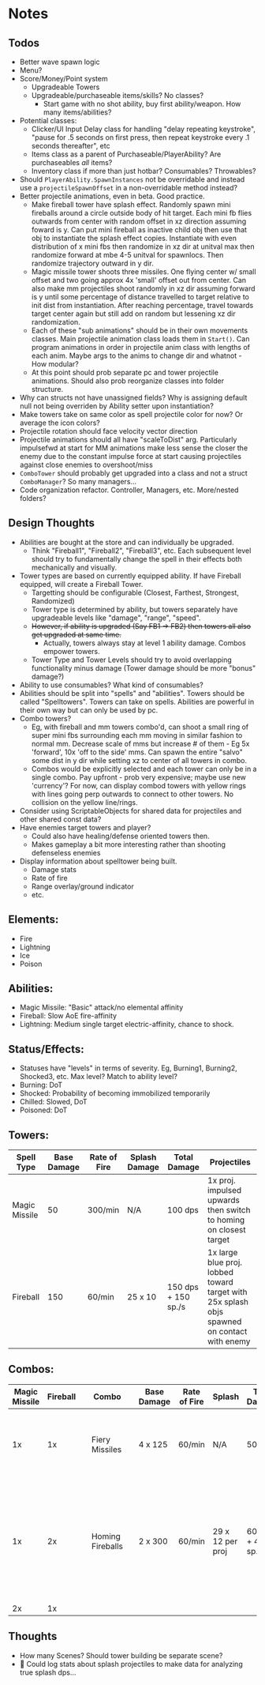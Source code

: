 # Notes

## Todos
- Better wave spawn logic
- Menu?
- Score/Money/Point system
    - Upgradeable Towers
    - Upgradeable/purchaseable items/skills? No classes?
        - Start game with no shot ability, buy first ability/weapon. How many items/abilities? 
- Potential classes:
    - Clicker/UI Input Delay class for handling "delay repeating keystroke", "pause for .5 seconds on first press, then repeat keystroke every .1 seconds thereafter", etc
    - Items class as a parent of Purchaseable/PlayerAbility? Are purchaseables _all_ items?
    - Inventory class if more than just hotbar? Consumables? Throwables?
- Should `PlayerAbility.SpawnInstances` not be overridable and instead use a `projectileSpawnOffset`  in a non-overridable method instead?
- Better projectile animations, even in beta. Good practice.
    - Make fireball tower have splash effect. Randomly spawn mini fireballs around a circle outside body of hit target. Each mini fb flies outwards from center with random offset in xz direction assuming foward is y. Can put mini fireball as inactive child obj then use that obj to instantiate the splash effect copies. Instantiate with even distribution of x mini fbs then randomize in xz dir at unitval max then randomize forward at mbe 4-5 unitval for spawnlocs. Then randomize trajectory outward in y dir.
    - Magic missile tower shoots three missiles. One flying center w/ small offset and two going approx 4x 'small' offset out from center. Can also make mm projectiles shoot randomly in xz dir assuming forward is y until some percentage of distance travelled to target relative to init dist from instantiation. After reaching percentage, travel towards target center again but still add on random but lessening xz dir randomization.
    - Each of these "sub animations" should be in their own movements classes. Main projectile animation class loads them in `Start()`. Can program animations in order in projectile anim class with lengths of each anim. Maybe args to the anims to change dir and whatnot - How modular?
    - At this point should prob separate pc and tower projectile animations. Should also prob reorganize classes into folder structure.
- Why can structs not have unassigned fields? Why is assigning default null not being overriden by Ability setter upon instantiation?
- Make towers take on same color as spell projectile color for now? Or average the icon colors?
- Projectile rotation should face velocity vector direction
- Projectile animations should all have "scaleToDist" arg. Particularly impulsefwd at start for MM animations make less sense the closer the enemy due to the constant impulse force at start causing projectiles against close enemies to overshoot/miss
- `ComboTower` should probably get upgraded into a class and not a struct `ComboManager`? So many managers...
- Code organization refactor. Controller, Managers, etc. More/nested folders?

## Design Thoughts
- Abilities are bought at the store and can individually be upgraded.
    - Think "Fireball1", "Fireball2", "Fireball3", etc. Each subsequent level should try to fundamentally change the spell in their effects both mechanically and visually. 
- Tower types are based on currently equipped ability. If have Fireball equipped, will create a Fireball Tower.
    - Targetting should be configurable (Closest, Farthest, Strongest, Randomized)
    - Tower type is determined by ability, but towers separately have upgradeable levels like "damage", "range", "speed".
    - ~~However, if ability is upgraded (Say FB1 -> FB2) then towers all also get upgraded at same time.~~
        - Actually, towers always stay at level 1 ability damage. Combos empower towers.
    - Tower Type and Tower Levels should try to avoid overlapping functionality minus damage (Tower damage should be more "bonus" damage?)
- Ability to use consumables? What kind of consumables?
- Abilities should be split into "spells" and "abilities". Towers should be called "Spelltowers". Towers can take on spells. Abilities are powerful in their own way but can only be used by pc.
- Combo towers?
    - Eg, with fireball and mm towers combo'd, can shoot a small ring of super mini fbs surrounding each mm moving in similar fashion to normal mm. Decrease scale of mms but increase # of them - Eg 5x 'forward', 10x 'off to the side' mms. Can spawn the entire "salvo" some dist in y dir while setting xz to center of all towers in combo. 
    - Combos would be explicitly selected and each tower can only be in a single combo. Pay upfront - prob very expensive; maybe use new 'currency'? For now, can display combod towers with yellow rings with lines going perp outwards to connect to other towers. No collision on the yellow line/rings.
- Consider using ScriptableObjects for shared data for projectiles and other shared const data?
- Have enemies target towers and player?
    - Could also have healing/defense oriented towers then.
    - Makes gameplay a bit more interesting rather than shooting defenseless enemies
- Display information about spelltower being built.
    - Damage stats
    - Rate of fire
    - Range overlay/ground indicator
    - etc.

## Elements:
- Fire
- Lightning
- Ice
- Poison

## Abilities:
- Magic Missile: "Basic" attack/no elemental affinity
- Fireball: Slow AoE fire-affinity
- Lightning: Medium single target electric-affinity, chance to shock.

## Status/Effects:
- Statuses have "levels" in terms of severity. Eg, Burning1, Burning2, Shocked3, etc. Max level? Match to ability level?
- Burning: DoT
- Shocked: Probability of becoming immobilized temporarily
- Chilled: Slowed, DoT
- Poisoned: DoT

## Towers:
| Spell Type    | Base Damage | Rate of Fire | Splash Damage | Total Damage        | Projectiles |
|---------------|-------------|--------------|---------------|---------------------|-------------|
| Magic Missile | 50          | 300/min      | N/A           | 100 dps             | 1x proj. impulsed upwards then switch to homing on closest target |
| Fireball      | 150         | 60/min       | 25 x 10       | 150 dps + 150 sp./s | 1x large blue proj. lobbed toward target with 25x splash objs spawned on contact with enemy |


## Combos:
| Magic Missile | Fireball | | Combo            | | Base Damage | Rate of Fire | Splash           | Total Damage        | Projectiles |
|---------------|----------|-|------------------|-|-------------|--------------|------------------|---------------------|-------------|
| 1x            | 1x       | | Fiery Missiles   | | 4 x 125     | 60/min       | N/A              | 500 dps             | 4x red missiles shoot upward in spiral then home in on target |
| 1x            | 2x       | | Homing Fireballs | | 2 x 300     | 60/min       | 29 x 12 per proj | 600 dps + 480 sp./s | 2x fireballs shoot in v formation backwards at a high angle then home in on target. Fireball splash on contact |
| 2x            | 1x       | |                  | |             |              |                  |                     | |

## Thoughts
- How many Scenes? Should tower building be separate scene?
- :thinking: Could log stats about splash projectiles to make data for analyzing true splash dps...